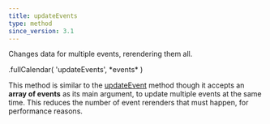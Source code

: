 ```yaml
---
title: updateEvents
type: method
since_version: 3.1
---
```


Changes data for multiple events, rerendering them all.

<div class='spec' markdown='1'>
.fullCalendar( 'updateEvents', *events* )
</div>

This method is similar to the [updateEvent](updateEvent) method though it accepts an **array of events** as its main argument, to update multiple events at the same time. This reduces the number of event rerenders that must happen, for performance reasons.
